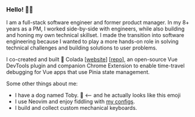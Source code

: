 ### Hello! 👋🏽

I am a full-stack software engineer and former product manager. In my 8+ years as a PM, I worked side-by-side with engineers, while also building and honing my own technical skillset. I made the transition into software engineering because I wanted to play a more hands-on role in solving technical challenges and building solutions to user problems.

I co-created and built 🥥 Colada [[website](https://colada.dev/)] [[repo](https://github.com/oslabs-beta/colada)], an open-source Vue DevTools plugin and companion Chrome Extension to enable time-travel debugging for Vue apps that use Pinia state management.

Some other things about me:
* I have a dog named Toby. 🐶 <-- and he actually looks like this emoji
* I use Neovim and enjoy fiddling with [my configs](https://github.com/bvaughnsulit/dotfiles).
* I build and collect custom mechanical keyboards.
